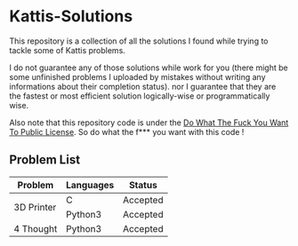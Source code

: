 Kattis-Solutions
=======

This repository is a collection of all the solutions I found while trying to tackle
some of Kattis problems.

I do not guarantee any of those solutions while work for you (there might be some unfinished problems I uploaded by mistakes without writing any informations about their completion status).
nor I guarantee that they are the fastest or most efficient solution logically-wise or
programmatically wise.

Also note that this repository code is under the [Do What The Fuck You Want To Public License](http://www.wtfpl.net/).
So do what the f*** you want with this code !

Problem List
-----

<table>
    <thead>
        <tr>
            <th>Problem</th>
            <th>Languages</th>
            <th>Status</th>
        </tr>
    </thead>
    <tbody>
        <tr>
            <td rowspan=2>3D Printer</td>
            <td>C</td>
            <td>Accepted</td>
        </tr>
        <tr>
            <td>Python3</td>
            <td>Accepted</td>
        </tr>
        <tr>
            <td rowspan=1>4 Thought</td>
            <td>Python3</td>
            <td>Accepted</td>
        </tr>
        <tr>
        </tr>
    </tbody>
</table>
